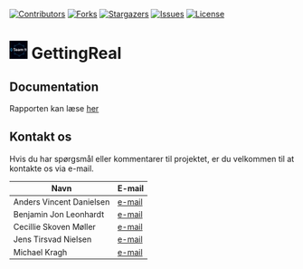 [![Contributors][contributors-shield]][contributors-url]
[![Forks][forks-shield]][forks-url]
[![Stargazers][stars-shield]][stars-url]
[![Issues][issues-shield]][issues-url]
[![License][license-shield]][license-url] 

# ![logo][logo-url] GettingReal

## Documentation

Rapporten kan læse [her]()

## Kontakt os
Hvis du har spørgsmål eller kommentarer til projektet, er du velkommen til at kontakte os via e-mail.

| Navn          | E-mail            |
|---------------|-------------------|
|Anders Vincent Danielsen|[e-mail](mailto:avda70523@edu.ucl.dk)|
|Benjamin Jon Leonhardt|[e-mail](mailto:bjle71347@edu.ucl.dk)|
|Cecillie Skoven Møller|[e-mail](mailto:csmo71359@edu.ucl.dk)|
|Jens Tirsvad Nielsen|[e-mail](mailto:jtni71354@edu.ucl.dk)|
|Michael Kragh|[e-mail](mailto:mikr71394@edu.ucl.dk)|

<!-- MARKDOWN LINKS & IMAGES -->
[contributors-shield]: https://img.shields.io/github/contributors/DMOoF25-Team-11-2/GettingReal?style=for-the-badge
[contributors-url]: https://github.com/DMOoF25-Team-11-2/GettingReal/graphs/contributors
[forks-shield]: https://img.shields.io/github/forks/DMOoF25-Team-11-2/GettingReal?style=for-the-badge
[forks-url]: https://github.com/DMOoF25-Team-11-2/GettingReal/network/members
[stars-shield]: https://img.shields.io/github/stars/DMOoF25-Team-11-2/GettingReal?style=for-the-badge
[stars-url]: https://github.com/DMOoF25-Team-11-2/GettingReal/stargazers
[issues-shield]: https://img.shields.io/github/issues/DMOoF25-Team-11-2/GettingReal?style=for-the-badge
[issues-url]: https://github.com/DMOoF25-Team-11-2/GettingReal/issues
[license-shield]: https://img.shields.io/github/license/DMOoF25-Team-11-2/GettingReal?style=for-the-badge
[license-url]: https://github.com/DMOoF25-Team-11-2/GettingReal/blob/master/LICENSE

[logo-url]: https://raw.githubusercontent.com/DMOoF25-Team-11-2/GettingReal/refs/heads/main/image/logo/32x32/logo.png

